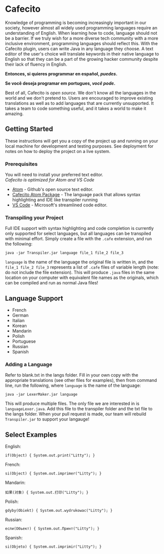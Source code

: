 # Cafecito
Knowledge of programming is becoming increasingly important in our society, however almost all widely used programming languages require an understanding of English. When learning how to code, language should not be a barrier. If we truly wish for a more diverse tech community with a more inclusive environment, programming languages should reflect this. With the Cafecito plugin, users can write Java in any language they choose. A text editor of the user's choice will translate keywords in their native language to English so that they can be a part of the growing hacker community despite their lack of fluency in English.

**Entonces, si quieres programmar en español, _puedes_.**

**Se você deseja programar em portugues, _você pode_.**

Best of all, Cafecito is _open source_. We don't know all the languages in the world and we don't pretend to. Users are encouraged to improve existing translations as well as to add languages that are currently unsupported. It takes a team to code something useful, and it takes a world to make it amazing.

## Getting Started
These instructions will get you a copy of the project up and running on your local machine for development and testing purposes. See deployment for notes on how to deploy the project on a live system.

### Prerequisites
You will need to install your preferred text editor.
<br>*Cafecito is optimized for Atom and VS Code*</br>
* [Atom](https://atom.io/) - Github's open source text editor.
* [Cafecito Atom Package](https://github.com/ndneighbor/cafecito-atom) - The language pack that allows syntax highlighting and IDE like transpiler running
* [VS Code](https://code.visualstudio.com/) - Microsoft's streamlined code editor.

### Transpiling your Project
Full IDE support with syntax highlighting and code completion is currently only supported for select languages, but all languages can be transpiled with minimal effort. Simply create a file with the `.cafe` extension, and run the following:
```
java -jar Transpiler.jar language file_1 file_2 file_3
```
`language` is the name of the language the original file is written in, and the `file_1 file_2 file_3` represents a list of `.cafe` files of variable length (note: do not include the file extension). This will produce `.java` files in the same location on your computer with equivalent file names as the originals, which can be compiled and run as normal Java files!

## Language Support
- French
- German
- Italian
- Korean
- Mandarin
- Polish
- Portuguese
- Russian
- Spanish

### Adding a Language
Refer to blank.txt in the langs folder. Fill in your own copy with the appropriate translations (see other files for examples), then from command line, run the following, where `language` is the name of the language:
```
java -jar LexerMaker.jar language
```
This will produce multiple files. The only file we are interested in is `languageLexer.java`. Add this file to the transpiler folder and the txt file to the langs folder. When your pull request is made, our team will rebuild `Transpiler.jar` to support your langauge!

## Select Examples

English:
```
if(Object) { System.out.print("Litty"); }
```

French:
```
si(Object) { System.out.imprimer("Litty"); }
```
Mandarin:
```
如果(对象) { System.out.打印("Litty"); }
```
Polish:
```
gdyby(Obiekt) { System.out.wydrukowac("Litty"); }
```
Russian:
```
если(Объект) { System.out.Принт("Litty"); }
```
Spanish:
```
si(Objeto) { System.out.imprimir("Litty"); }
```
